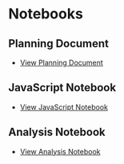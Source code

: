 # Notebooks

## Planning Document

- [View Planning Document](notebooks/planning_document.ipynb)

## JavaScript Notebook

- [View JavaScript Notebook](notebooks/javascript_notebook.ipynb)

## Analysis Notebook

- [View Analysis Notebook](notebooks/analysis_notebook.ipynb)
